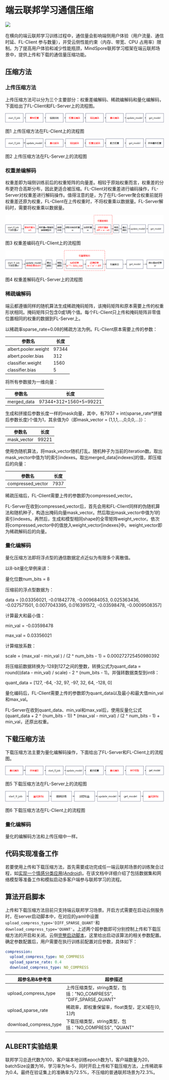 # 端云联邦学习通信压缩

<a href="https://gitee.com/mindspore/docs/blob/master/docs/federated/docs/source_zh_cn/comunication_compression.md" target="_blank"><img src="https://mindspore-website.obs.cn-north-4.myhuaweicloud.com/website-images/master/resource/_static/logo_source.png"></a>

在横向的端云联邦学习训练过程中，通信量会影响端侧用户体验（用户流量、通信时延、FL-Client 参与数量），并受云侧性能约束（内存、带宽、CPU 占用率）限制。为了提高用户体验和减少性能瓶颈，MindSpore联邦学习框架在端云联邦场景中，提供上传和下载的通信量压缩功能。

## 压缩方法

### 上传压缩方法

上传压缩方法可以分为三个主要部分：权重差编解码、稀疏编解码和量化编解码，下面给出了FL-Client和FL-Server上的流程图。

![上传压缩client执行顺序](./images/upload_compression_client.png)

图1 上传压缩方法在FL-Client上的流程图

![上传压缩server执行顺序](./images/upload_compression_server.png)

图2 上传压缩方法在FL-Server上的流程图

### 权重差编解码

权重差即为端侧训练前后的权重矩阵的向量差。相较于原始权重而言，权重差的分布更符合高斯分布，因此更适合被压缩。FL-Client对权重差进行编码操作，FL-Server对权重差进行解码操作。值得注意的是，为了在FL-Server聚合权重前就将权重差还原为权重，FL-Client在上传权重时，不将权重乘以数据量。FL-Server解码时，需要将权重乘以数据量。

![权重差编码](./images/weight_diff_encode.png)

图3 权重差编码在FL-Client上的流程图

![权重差解码](./images/weight_diff_decode.png)

图4 权重差解码在FL-Server上的流程图

### 稀疏编解码

端云都遵循同样的随机算法生成稀疏掩码矩阵，该掩码矩阵和原本需要上传的权重形状相同。掩码矩阵只包含0或1两个值。每个FL-Client只上传和掩码矩阵非零值位置相同的权重的数据到FL-Server上。

以稀疏率sparse_rate=0.08的稀疏方法为例。FL-Client原本需要上传的参数：

| 参数名               | 长度  |
| -------------------- | ----- |
| albert.pooler.weight | 97344 |
| albert.pooler.bias   | 312   |
| classifier.weight    | 1560  |
| classifier.bias      | 5     |

将所有参数接为一维向量：

| 参数名      | 长度                   |
| ----------- | ---------------------- |
| merged_data | 97344+312+1560+5=99221 |

生成和拼接后参数长度一样的mask向量，其中，有7937 = int(sparse_rate*拼接后参数长度)个值为1，其余值为0（即mask_vector = (1,1,1,...,0,0,0,...)）：

| 参数名      | 长度  |
| ----------- | ----- |
| mask_vector | 99221 |

使用伪随机算法，将mask_vector随机打乱。随机种子为当前的iteration数。取出mask_vector中值为1的索引indexes。取出merged_data[indexes]的值，即压缩后的向量：

| 参数名            | 长度 |
| ----------------- | ---- |
| compressed_vector | 7937 |

稀疏压缩后，FL-Client需要上传的参数即为compressed_vector。

FL-Server在收到compressed_vector后，首先会用和FL-Client同样的伪随机算法和随机种子，构造出掩码向量mask_vector。然后取出mask_vector中值为1的索引indexes。再然后，生成和模型相同shape的全零矩阵weight_vector。依次将compressed_vector中的值放入weight_vector[indexes]中。weight_vector即为稀疏解码后的向量。

### 量化编解码

量化压缩方法即将浮点型的通信数据定点近似为有限多个离散值。

以8-bit量化举例来讲：

量化位数num_bits = 8

压缩前的浮点型数据为：

data = [0.03356021, -0.01842778, -0.009684053, 0.025363436, -0.027571501, 0.0077043395, 0.016391572, -0.03598478,  -0.0009508357]

计算最大和最小值：

min_val = -0.03598478

max_val = 0.03356021

计算缩放系数：

scale = (max_val - min_val ) / (2 ^ num_bits - 1) = 0.000272725450980392

将压缩前数据转换为-128到127之间的整数，转换公式为quant_data = round((data - min_val) / scale) - 2 ^ (num_bits - 1)。并强转数据类型到int8：

quant_data = [127, -64, -32, 97, -97, 32, 64, -128, 0]

量化编码后，FL-Client需要上传的参数即为quant_data以及最小和最大值min_val和max_val。

FL-Server在收到quant_data、min_val和max_val后，使用反量化公式(quant_data + 2 ^ (num_bits - 1)) * (max_val - min_val) / (2 ^ num_bits - 1) + min_val，还原出权重。

## 下载压缩方法

下载压缩方法主要为量化编解码操作，下面给出了FL-Server和FL-Client上的流程图。

![下载压缩server执行顺序](./images/download_compression_server.png)

图5 下载压缩方法在FL-Server上的流程图

![下载压缩client执行顺序](./images/download_compression_client.png)

图6 下载压缩方法在FL-Client上的流程图

### 量化编解码

量化的编解码方法和上传压缩中一样。

## 代码实现准备工作

若要使用上传和下载压缩方法，首先需要成功完成任一端云联邦场景的训练聚合过程，如[实现一个情感分类应用(Android)](https://www.mindspore.cn/federated/docs/zh-CN/master/sentiment_classification_application.html)。在该文档中详细介绍了包括数据集和网络模型等准备工作和模拟启动多客户端参与联邦学习的流程。

## 算法开启脚本

上传和下载压缩方法目前只支持端云联邦学习场景。开启方式需要在启动云侧服务时，在server启动脚本中，在对应的yaml中设置`upload_compress_type='DIFF_SPARSE_QUANT'`和`download_compress_type='QUANT'`。上述两个超参数即可分别控制上传和下载压缩方法的开启和关闭。云侧[完整启动脚本](https://gitee.com/mindspore/federated/tree/master/tests/st/cross_device_cloud/)，这里给出启动该算法的相关参数配置。确定参数配置后，用户需要在执行训练前配置对应参数，具体如下：

```yaml
compression:
  upload_compress_type: NO_COMPRESS
  upload_sparse_rate: 0.4
  download_compress_type: NO_COMPRESS
```

| 超参名称&参考值        | 超参描述                                                     |
| ---------------------- | ------------------------------------------------------------ |
| upload_compress_type   | 上传压缩类型，string类型，包括："NO_COMPRESS",   "DIFF_SPARSE_QUANT" |
| upload_sparse_rate     | 稀疏率，即权重保留率，float类型，定义域在(0, 1]内            |
| download_compress_type | 下载压缩类型，string类型，包括："NO_COMPRESS", "QUANT"       |

## ALBERT实验结果

联邦学习总迭代数为100，客户端本地训练epoch数为1，客户端数量为20，batchSize设置为16，学习率为1e-5，同时开启上传和下载压缩方法，上传稀疏率为0.4。最终在验证集上的准确率为72.5%，不压缩的普通联邦场景为72.3%。